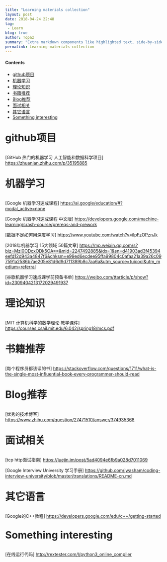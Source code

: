 ```yaml
---
title: "Learning materials collection"
layout: post
date: 2018-04-24 22:48
tag:
 - Learn
blog: true
author: Topaz
summary: "Extra markdown components like highlighted text, side-by-side items, starring/highlighting a blog or project, and embedding gists, videos etc"
permalink: Learning-materials-collection
---
```


#### Contents
- [github项目](#c1)
- [机器学习](#c2)
- [理论知识](#c3)
- [书籍推荐](#c4)
- [Blog推荐](#c5)
- [面试相关](#c6)
- [其它语言](#c7)
- [Something interesting](#c8)



<span style="font-size: 2rem;-webkit-margin-before: 1em;-webkit-margin-after: 1em;-webkit-margin-start: 0px;-webkit-margin-end: 0px;font-weight: bold;display: block;color: #222;" id="c1">github项目</span>

[GitHub 热门的机器学习 人工智能和数据科学项目]		https://zhuanlan.zhihu.com/p/35195885


<span style="font-size: 2rem;-webkit-margin-before: 1em;-webkit-margin-after: 1em;-webkit-margin-start: 0px;-webkit-margin-end: 0px;font-weight: bold;display: block;color: #222;" id="c2">机器学习</span>

[Google 机器学习速成课程]	https://ai.google/education/#?modal_active=none

[Google 机器学习速成课程 中文版]		https://developers.google.com/machine-learning/crash-course/prereqs-and-prework

[数据不足如何用深度学习]		https://www.youtube.com/watch?v=ilpFzOPznJk

[2018年机器学习 15大领域 50篇文章]		https://mp.weixin.qq.com/s?biz=MzI0ODcxODk5OA==&mid=2247492885&idx=1&sn=d41903ad3f45394eefd12d943a4847f6&chksm=e99ed6ecdee95ffa99804c0afaa21a39a26c097591a2586b7ae205e81d6d9d711389b8c7aa6a&utm_source=tuicool&utm_medium=referral

[谷歌机器学习速成课学前预备书单]		https://weibo.com/ttarticle/p/show?id=2309404213172029491937


<span style="font-size: 2rem;-webkit-margin-before: 1em;-webkit-margin-after: 1em;-webkit-margin-start: 0px;-webkit-margin-end: 0px;font-weight: bold;display: block;color: #222;" id="c3">理论知识</span>

[MIT 计算机科学的数学理论 教学课件]  https://courses.csail.mit.edu/6.042/spring18/mcs.pdf


<span style="font-size: 2rem;-webkit-margin-before: 1em;-webkit-margin-after: 1em;-webkit-margin-start: 0px;-webkit-margin-end: 0px;font-weight: bold;display: block;color: #222;" id="c4">书籍推荐</span>
[每个程序员都该读的书]	https://stackoverflow.com/questions/1711/what-is-the-single-most-influential-book-every-programmer-should-read


<span style="font-size: 2rem;-webkit-margin-before: 1em;-webkit-margin-after: 1em;-webkit-margin-start: 0px;-webkit-margin-end: 0px;font-weight: bold;display: block;color: #222;" id="c5">Blog推荐</span>

[优秀的技术博客]	https://www.zhihu.com/question/27471510/answer/374935368


<span style="font-size: 2rem;-webkit-margin-before: 1em;-webkit-margin-after: 1em;-webkit-margin-start: 0px;-webkit-margin-end: 0px;font-weight: bold;display: block;color: #222;" id="c6">面试相关</span>

[tcp http面试指南]	https://juejin.im/post/5ad4094e6fb9a028d7011069

[Google Interview University 学习手册] https://github.com/jwasham/coding-interview-university/blob/master/translations/README-cn.md


<span style="font-size: 2rem;-webkit-margin-before: 1em;-webkit-margin-after: 1em;-webkit-margin-start: 0px;-webkit-margin-end: 0px;font-weight: bold;display: block;color: #222;" id="c7">其它语言</span>

[Google的C++教程]  https://developers.google.com/edu/c++/getting-started

<span style="font-size: 2rem;-webkit-margin-before: 1em;-webkit-margin-after: 1em;-webkit-margin-start: 0px;-webkit-margin-end: 0px;font-weight: bold;display: block;color: #222;" id="c8">Something interesting</span>

[在线运行代码] http://rextester.com/l/python3_online_compiler



